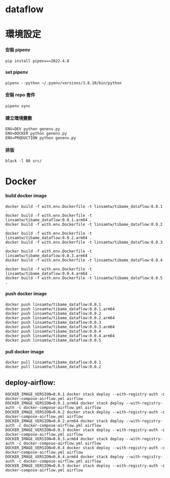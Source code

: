 # dataflow

# 環境設定

#### 安裝 pipenv

    pip install pipenv==2022.4.8

#### set pipenv

    pipenv --python ~/.pyenv/versions/3.8.10/bin/python

#### 安裝 repo 套件

    pipenv sync

#### 建立環境變數

    ENV=DEV python genenv.py
    ENV=DOCKER python genenv.py
    ENV=PRODUCTION python genenv.py

#### 排版

    black -l 80 src/

# Docker

#### build docker image

    docker build -f with.env.Dockerfile -t linsamtw/tibame_dataflow:0.0.1 .
    docker build -f with.env.Dockerfile -t linsamtw/tibame_dataflow:0.0.1.arm64 .
    docker build -f with.env.Dockerfile -t linsamtw/tibame_dataflow:0.0.2 .
    docker build -f with.env.Dockerfile -t linsamtw/tibame_dataflow:0.0.2.arm64 .
    docker build -f with.env.Dockerfile -t linsamtw/tibame_dataflow:0.0.3 .
    docker build -f with.env.Dockerfile -t linsamtw/tibame_dataflow:0.0.3.arm64 .
    docker build -f with.env.Dockerfile -t linsamtw/tibame_dataflow:0.0.4 .
    docker build -f with.env.Dockerfile -t linsamtw/tibame_dataflow:0.0.4.arm64 .
    docker build -f with.env.Dockerfile -t linsamtw/tibame_dataflow:0.0.5 .

#### push docker image

    docker push linsamtw/tibame_dataflow:0.0.1
    docker push linsamtw/tibame_dataflow:0.0.1.arm64
    docker push linsamtw/tibame_dataflow:0.0.2
    docker push linsamtw/tibame_dataflow:0.0.2.arm64
    docker push linsamtw/tibame_dataflow:0.0.3
    docker push linsamtw/tibame_dataflow:0.0.3.arm64
    docker push linsamtw/tibame_dataflow:0.0.4
    docker push linsamtw/tibame_dataflow:0.0.4.arm64
    docker push linsamtw/tibame_dataflow:0.0.5

#### pull docker image

    docker pull linsamtw/tibame_dataflow:0.0.1
    docker pull linsamtw/tibame_dataflow:0.0.2

## deploy-airflow:
	DOCKER_IMAGE_VERSION=0.0.1 docker stack deploy --with-registry-auth -c docker-compose-airflow.yml airflow
	DOCKER_IMAGE_VERSION=0.0.1.arm64 docker stack deploy --with-registry-auth -c docker-compose-airflow.yml airflow
	DOCKER_IMAGE_VERSION=0.0.2 docker stack deploy --with-registry-auth -c docker-compose-airflow.yml airflow
	DOCKER_IMAGE_VERSION=0.0.2.arm64 docker stack deploy --with-registry-auth -c docker-compose-airflow.yml airflow
	DOCKER_IMAGE_VERSION=0.0.3 docker stack deploy --with-registry-auth -c docker-compose-airflow.yml airflow
	DOCKER_IMAGE_VERSION=0.0.3.arm64 docker stack deploy --with-registry-auth -c docker-compose-airflow.yml airflow
	DOCKER_IMAGE_VERSION=0.0.4 docker stack deploy --with-registry-auth -c docker-compose-airflow.yml airflow
	DOCKER_IMAGE_VERSION=0.0.4.arm64 docker stack deploy --with-registry-auth -c docker-compose-airflow.yml airflow
	DOCKER_IMAGE_VERSION=0.0.5 docker stack deploy --with-registry-auth -c docker-compose-airflow.yml airflow
